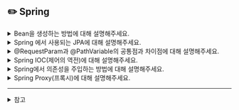 ## ✏️ Spring


<details>
  <summary>Bean을 생성하는 방법에 대해 설명해주세요.</summary> 
  
  - 컴포넌트 스캔과 자동 의존관계 설정
    - @Component 어노테이션 사용
    - class 기반으로 실행 시점에 인스턴스 객체를 생성한다.
    - @Controller, @Service, @Repository 등 모두 @Component 를 포함하고 있으며 실행 시점에 자동으로 의존성을 주입한다.
- 자바 코드로 직접 스프링빈 등록
    - @Bean 어노테이션 사용
    - method 기반으로 메서드에서 반환하는 객체를 인스턴스 객체로 생성한다.
</details>

<details>
  <summary>Spring 에서 사용되는 JPA에 대해 설명해주세요.</summary> 

  JPA란 자바에서 사용하는 ORM 표준이며, 인터페이스의 집합입니다.

  그중 Spring Data JPA는 JPA의 대표적인 구현체 중 Hibernate를 개발자가 쉽게 모듈화하여 제공하는 라이브러리 입니다.

</details>

<details>
  <summary>@RequestParam과 @PathVariable의 공통점과 차이점에 대해 설명해주세요.</summary> 

  두 어노테이션 모두 URI를 통해 전달된 값을 파라미터로 받아오는 역할을 합니다.

  @PathVariable은 값을 하나만 받아 올 수 있고 @RequestParam은 여러 데이터를 받아 올 수 있다는 차이점이 있습니다.  
</details>

<details>
  <summary>Spring IOC(제어의 역전)에 대해 설명해주세요.</summary> 

  Spring IOC란 제어의 역전을 의미하며 개발자가 해야 할 일을 Spring Framwork에서 대신 해줌을 의미합니다. 객체 생성과 생명 주기 및 의존성을 개발자 대신 Spring IOC Container가 관리합니다.
</details>

<details>
  <summary>Spring에서 의존성을 주입하는 방법에 대해 설명해주세요.</summary> 

  Spring에서 의존성을 주입하는 방법으로 생성자 주입, 필드 주입, 세터 주입이 있습니다.

  필드 주입은 @Autowired 어노테이션을 통해 필드에 직접 주입하는 방법이며, 세터 주입은 Setter 메서드를 통해 의존성을 주입하는 방법입니다. 생성자 주입도 말 그대로 생성자를 통해 주입하는 방법이며, 이 방법이 테스트에 용이하고 순환 참조를 방지할 수 있기 때문에 권장됩니다.
</details>

<details>
  <summary>Spring Proxy(프록시)에 대해 설명해주세요.</summary> 

  프록시란 ‘대리인’이라는 뜻을 가지며, 클라이언트와 실제 객체 사이에서 중간 역할을 수행하는 객체를 의미합니다. Spring AOP가 프록시 기반으로 동작하며, 주로 트랜잭션 기능이 프록시를 통해 구현됩니다.
</details>

----

<details>
  <summary>참고</summary> 

  https://dev-coco.tistory.com/70
  
  https://yujin-17.tistory.com/entry/Spring-프록시Proxy란-AOP와-프록시-기반-동작-방식
</details>
